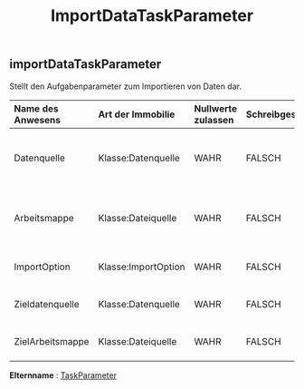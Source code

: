 ﻿---
title: ImportDataTaskParameter
second_title: Aspose.Cells Cloud Documen
type: docs
url: /de/specification/model/importdatataskparameter/
description: "Aspose.Cells Cloud-Modellspezifikation: ImportDataTaskParameter. Müheloses Bearbeiten von Excel und anderen Tabellenkalkulationsdokumenten mit Funktionen wie Öffnen, Generieren, Bearbeiten, Teilen, Zusammenführen, Vergleichen und Konvertieren"
kwords: Excel, Office, Tabellenkalkulation, Cloud REST API, ImportDataTaskParameter
weight: 50
---
## **importDataTaskParameter**

 Stellt den Aufgabenparameter zum Importieren von Daten dar.

| Name des Anwesens| Art der Immobilie| Nullwerte zulassen| Schreibgeschützt| Standardwert| Beschreibung|
|:- |:- |:- |:- |:- |:- |
| Datenquelle| Klasse:Datenquelle| WAHR| FALSCH|| Stellt die Datenquelle des Taskobjekts dar.|
| Arbeitsmappe| Klasse:Dateiquelle| WAHR| FALSCH|| Stellt die Datenquelle des Taskobjekts dar.|
| ImportOption| Klasse:ImportOption| WAHR| FALSCH|| Stellt eine Importoption dar.|
| Zieldatenquelle| Klasse:Datenquelle| WAHR| FALSCH|| Stellt die Zieldatenquelle dar.|
| ZielArbeitsmappe| Klasse:Dateiquelle| WAHR| FALSCH|| Stellt die Zieldatenquelle dar.|

**Elternname** : [TaskParameter](/specification/model/taskparameter)

